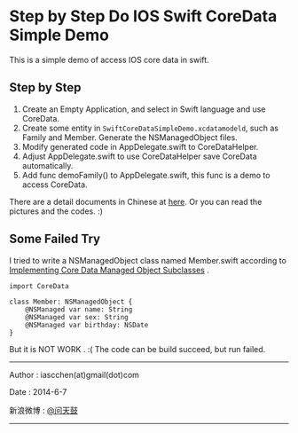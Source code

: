 # Step by Step Do IOS Swift CoreData Simple Demo #

This is a simple demo of access IOS core data in swift. 


## Step by Step

1. Create an Empty Application, and select in Swift language and use CoreData.
2. Create some entity in `SwiftCoreDataSimpleDemo.xcdatamodeld`, such as Family and Member. Generate the NSManagedObject files.
3. Modify generated code in AppDelegate.swift to CoreDataHelper.
4. Adjust AppDelegate.swift to use CoreDataHelper save CoreData automatically.
5. Add func demoFamily() to AppDelegate.swift, this func is a demo to access CoreData.

There are a detail documents in Chinese at [here](https://github.com/iascchen/SwiftCoreDataSimpleDemo/blob/master/docs/swift_coredata_sample.md). 
Or you can read the pictures and the codes. :)

## Some Failed Try

I tried to write a NSManagedObject class named Member.swift according to [Implementing Core Data Managed Object Subclasses](https://developer.apple.com/library/prerelease/ios/documentation/Swift/Conceptual/BuildingCocoaApps/WritingSwiftClassesWithObjective-CBehavior.html#//apple_ref/doc/uid/TP40014216-CH5-XID_66)
.

    import CoreData
    
    class Member: NSManagedObject {
        @NSManaged var name: String
        @NSManaged var sex: String
        @NSManaged var birthday: NSDate
    }

But it is NOT WORK . :( The code can be build succeed, but run failed.

---

Author : iascchen(at)gmail(dot)com

Date : 2014-6-7

新浪微博 : [@问天鼓](http://www.weibo.com/iascchen)

---